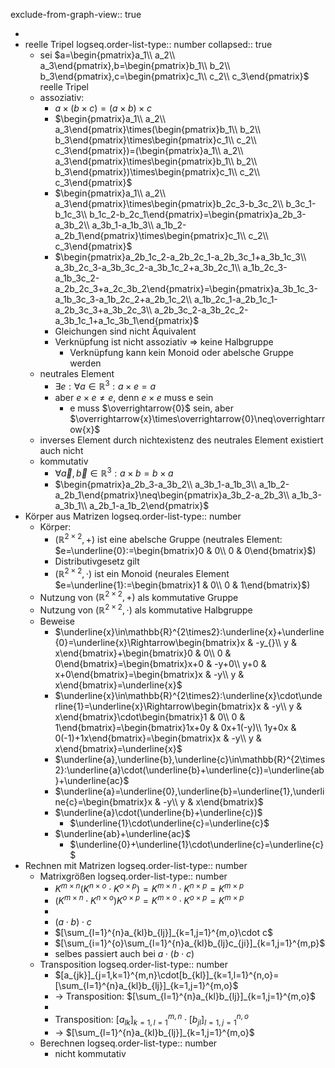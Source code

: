 exclude-from-graph-view:: true

-
- reelle Tripel
  logseq.order-list-type:: number
  collapsed:: true
	- sei $a=\begin{pmatrix}a_1\\ a_2\\ a_3\end{pmatrix},b=\begin{pmatrix}b_1\\ b_2\\ b_3\end{pmatrix},c=\begin{pmatrix}c_1\\ c_2\\ c_3\end{pmatrix}$ reelle Tripel
	- assoziativ:
		- $a\times(b\times c)=(a\times b)\times c$
		- $\begin{pmatrix}a_1\\ a_2\\ a_3\end{pmatrix}\times(\begin{pmatrix}b_1\\ b_2\\ b_3\end{pmatrix}\times\begin{pmatrix}c_1\\ c_2\\ c_3\end{pmatrix})=(\begin{pmatrix}a_1\\ a_2\\ a_3\end{pmatrix}\times\begin{pmatrix}b_1\\ b_2\\ b_3\end{pmatrix})\times\begin{pmatrix}c_1\\ c_2\\ c_3\end{pmatrix}$
		- $\begin{pmatrix}a_1\\ a_2\\ a_3\end{pmatrix}\times\begin{pmatrix}b_2c_3-b_3c_2\\ b_3c_1-b_1c_3\\ b_1c_2-b_2c_1\end{pmatrix}=\begin{pmatrix}a_2b_3-a_3b_2\\ a_3b_1-a_1b_3\\ a_1b_2-a_2b_1\end{pmatrix}\times\begin{pmatrix}c_1\\ c_2\\ c_3\end{pmatrix}$
		- $\begin{pmatrix}a_2b_1c_2-a_2b_2c_1-a_2b_3c_1+a_3b_1c_3\\ a_3b_2c_3-a_3b_3c_2-a_3b_1c_2+a_3b_2c_1\\ a_1b_2c_3-a_1b_3c_2-a_2b_2c_3+a_2c_3b_2\end{pmatrix}=\begin{pmatrix}a_3b_1c_3-a_1b_3c_3-a_1b_2c_2+a_2b_1c_2\\ a_1b_2c_1-a_2b_1c_1-a_2b_3c_3+a_3b_2c_3\\ a_2b_3c_2-a_3b_2c_2-a_3b_1c_1+a_1c_3b_1\end{pmatrix}$
		- Gleichungen sind nicht Äquivalent
		- Verknüpfung ist nicht assoziativ => keine Halbgruppe
			- Verknüpfung kann kein Monoid oder abelsche Gruppe werden
	- neutrales Element
		- $\exists e:\forall a\in\mathbb{R}^3:a\times e=a$
		- aber $e\times e\neq e$, denn $e\times e$ muss e sein
			- e muss $\overrightarrow{0}$ sein, aber $\overrightarrow{x}\times\overrightarrow{0}\neq\overrightarrow{x}$
	- inverses Element durch nichtexistenz des neutrales Element existiert auch nicht
	- kommutativ
		- $\forall\overrightarrow{a},\overrightarrow{b}\in\mathbb{R}^3:a\times b=b\times a$
		- $\begin{pmatrix}a_2b_3-a_3b_2\\ a_3b_1-a_1b_3\\ a_1b_2-a_2b_1\end{pmatrix}\neq\begin{pmatrix}a_3b_2-a_2b_3\\ a_1b_3-a_3b_1\\ a_2b_1-a_1b_2\end{pmatrix}$
- Körper aus Matrizen
  logseq.order-list-type:: number
	- Körper:
		- $(\mathbb{R}^{2\times2},+)$ ist eine abelsche Gruppe (neutrales Element: $e=\underline{0}:=\begin{bmatrix}0 & 0\\ 0 & 0\end{bmatrix}$)
		- Distributivgesetz gilt
		- $(\mathbb{R}^{2\times2},\cdot)$ ist ein Monoid (neurales Element $e=\underline{1}:=\begin{bmatrix}1 & 0\\ 0 & 1\end{bmatrix}$)
	- Nutzung von $(\mathbb{R}^{2\times2},+)$ als kommutative Gruppe
	- Nutzung von $(\mathbb{R}^{2\times2},\cdot)$ als kommutative Halbgruppe
	- Beweise
		- $\underline{x}\in\mathbb{R}^{2\times2}:\underline{x}+\underline{0}=\underline{x}\Rightarrow\begin{bmatrix}x & -y_{}\\ y & x\end{bmatrix}+\begin{bmatrix}0 & 0\\ 0 & 0\end{bmatrix}=\begin{bmatrix}x+0 & -y+0\\ y+0 & x+0\end{bmatrix}=\begin{bmatrix}x & -y\\ y & x\end{bmatrix}=\underline{x}$
		- $\underline{x}\in\mathbb{R}^{2\times2}:\underline{x}\cdot\underline{1}=\underline{x}\Rightarrow\begin{bmatrix}x & -y\\ y & x\end{bmatrix}\cdot\begin{bmatrix}1 & 0\\ 0 & 1\end{bmatrix}=\begin{bmatrix}1x+0y & 0x+1(-y)\\ 1y+0x & 0(-1)+1x\end{bmatrix}=\begin{bmatrix}x & -y\\ y & x\end{bmatrix}=\underline{x}$
		- $\underline{a},\underline{b},\underline{c}\in\mathbb{R}^{2\times2}:\underline{a}\cdot(\underline{b}+\underline{c})=\underline{ab}+\underline{ac}$
		- $\underline{a}=\underline{0},\underline{b}=\underline{1},\underline{c}=\begin{bmatrix}x & -y\\ y & x\end{bmatrix}$
		- $\underline{a}\cdot(\underline{b}+\underline{c})$
			- $\underline{1}\cdot\underline{c}=\underline{c}$
		- $\underline{ab}+\underline{ac}$
			- $\underline{0}+\underline{1}\cdot\underline{c}=\underline{c}$
- Rechnen mit Matrizen
  logseq.order-list-type:: number
	- Matrixgrößen
	  logseq.order-list-type:: number
		- $K^{m\times n}(K^{n\times o}\cdot K^{o\times p})=K^{m\times n}\cdot K^{n\times p}=K^{m\times p}$
		- $(K^{m\times n}\cdot K^{n\times o})K^{o\times p}=K^{m\times o}\cdot K^{o\times p}=K^{m\times p}$
		-
		- $(a\cdot b)\cdot c$
		- $[\sum_{l=1}^{n}a_{kl}b_{lj}]_{k=1,j=1}^{m,o}\cdot c$
		- $[\sum_{i=1}^{o}\sum_{l=1}^{n}a_{kl}b_{lj}c_{ji}]_{k=1,j=1}^{m,p}$
		- selbes passiert auch bei $a\cdot(b\cdot c)$
	- Transposition
	  logseq.order-list-type:: number
		- $[a_{jk}]_{j=1,k=1}^{m,n}\cdot[b_{kl}]_{k=1,l=1}^{n,o}=[\sum_{l=1}^{n}a_{kl}b_{lj}]_{k=1,j=1}^{m,o}$
		- -> Transposition: $[\sum_{l=1}^{n}a_{kl}b_{lj}]_{k=1,j=1}^{m,o}$
		-
		- Transposition: $[a_{lk}]_{k=1,l=1}^{m,n}\cdot[b_{jl}]_{l=1,j=1}^{n,o}$
		- -> $[\sum_{l=1}^{n}a_{kl}b_{lj}]_{k=1,j=1}^{m,o}$
	- Berechnen
	  logseq.order-list-type:: number
		- nicht kommutativ
